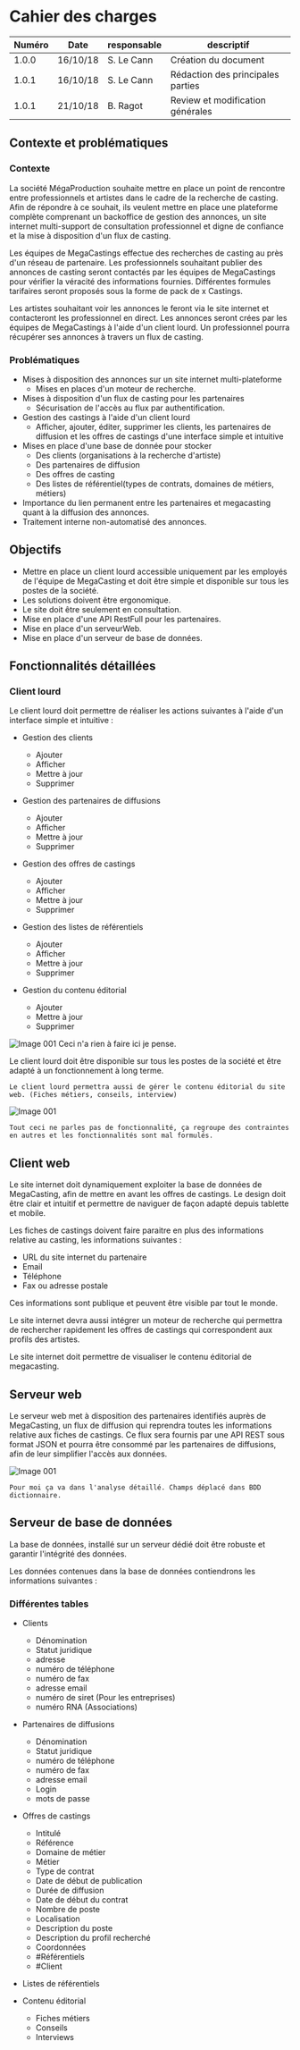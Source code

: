 # Cahier des charges

| Numéro | Date     | responsable | descriptif                        |
| ------ | -------- | ----------- | --------------------------------- |
| 1.0.0  | 16/10/18 | S. Le Cann  | Création du document              |
| 1.0.1  | 16/10/18 | S. Le Cann  | Rédaction des principales parties |
| 1.0.1  | 21/10/18 | B. Ragot    | Review et modification générales  |

## Contexte et problématiques

### Contexte

La société MégaProduction souhaite mettre en place un point de rencontre entre professionnels et artistes dans le cadre de la recherche de casting. Afin de répondre à ce souhait, ils veulent mettre en place une plateforme complète comprenant un backoffice de gestion des annonces, un site internet multi-support de consultation professionnel et digne de confiance et la mise à disposition d'un flux de casting.

Les équipes de MegaCastings effectue des recherches de casting au près d'un réseau de partenaire. Les professionnels souhaitant publier des annonces de casting seront contactés par les équipes de MegaCastings pour vérifier la véracité des informations fournies. Différentes formules tarifaires seront proposés sous la forme de pack de x Castings.

Les artistes souhaitant voir les annonces le feront via le site internet et contacteront les professionnel en direct. Les annonces seront crées par les équipes de MegaCastings à l'aide d'un client lourd. Un professionnel pourra récupérer ses annonces à travers un flux de casting.

### Problématiques

- Mises à disposition des annonces sur un site internet multi-plateforme
  - Mises en places d'un moteur de recherche.
- Mises à disposition d'un flux de casting pour les partenaires
  - Sécurisation de l'accès au flux par authentification.
- Gestion des castings à l'aide d'un client lourd
  - Afficher, ajouter, éditer, supprimer les clients, les partenaires de diffusion et les offres de castings d'une interface simple et intuitive
- Mises en place d'une base de donnée pour stocker
  - Des clients (organisations à la recherche d'artiste)
  - Des partenaires de diffusion
  - Des offres de casting
  - Des listes de référentiel(types de contrats, domaines de métiers, métiers)
- Importance du lien permanent entre les partenaires et megacasting quant à la diffusion des annonces.
- Traitement interne non-automatisé des annonces.

## Objectifs

- Mettre en place un client lourd accessible uniquement par les employés de l'équipe de MegaCasting et doit être simple et disponible sur tous les postes de la société.
- Les solutions doivent être ergonomique.
- Le site doit être seulement en consultation.
- Mise en place d'une API RestFull pour les partenaires.
- Mise en place d'un serveurWeb.
- Mise en place d'un serveur de base de données.

## Fonctionnalités détaillées

### Client lourd

Le client lourd doit permettre de réaliser les actions suivantes à l'aide d'un interface simple et intuitive :

- Gestion des clients
  - Ajouter
  - Afficher
  - Mettre à jour
  - Supprimer

- Gestion des partenaires de diffusions
  - Ajouter
  - Afficher
  - Mettre à jour
  - Supprimer

- Gestion des offres de castings
  - Ajouter
  - Afficher
  - Mettre à jour
  - Supprimer

- Gestion des listes de référentiels
  - Ajouter
  - Afficher
  - Mettre à jour
  - Supprimer

- Gestion du contenu éditorial
  - Ajouter
  - Mettre à jour
  - Supprimer

![Image 001](./src/img/alert.png)
    Ceci n'a rien à faire ici je pense.

Le client lourd doit être disponible sur tous les postes de la société et être adapté à un fonctionnement à long terme.

    Le client lourd permettra aussi de gérer le contenu éditorial du site web. (Fiches métiers, conseils, interview)

![Image 001](./src/img/alert.png)

    Tout ceci ne parles pas de fonctionnalité, ça regroupe des contraintes en autres et les fonctionnalités sont mal formulés.

## Client web

Le site internet doit dynamiquement exploiter la base de données de MegaCasting, afin de mettre en avant les offres de castings.
Le design doit être clair et intuitif et permettre de naviguer de façon adapté depuis tablette et mobile.

Les fiches de castings doivent faire paraitre en plus des informations relative au casting, les informations suivantes :

- URL du site internet du partenaire
- Email
- Téléphone
- Fax ou adresse postale

Ces informations sont publique et peuvent être visible par tout le monde.

Le site internet devra aussi intégrer un moteur de recherche qui permettra de rechercher rapidement les offres de castings qui correspondent aux profils des artistes.

Le site internet doit permettre de visualiser le contenu éditorial de megacasting.

## Serveur web

Le serveur web met à disposition des partenaires identifiés auprès de MegaCasting, un flux de diffusion qui reprendra toutes les informations relative aux fiches de castings. Ce flux sera fournis par une API REST sous format JSON et pourra être consommé par les partenaires de diffusions, afin de leur simplifier l'accès aux données.

![Image 001](./src/img/alert.png)

    Pour moi ça va dans l'analyse détaillé. Champs déplacé dans BDD dictionnaire.

## Serveur de base de données

La base de données, installé sur un serveur dédié doit être robuste et garantir l'intégrité des données.

Les données contenues dans la base de données contiendrons les informations suivantes :

### Différentes tables

- Clients
  - Dénomination
  - Statut juridique
  - adresse
  - numéro de téléphone
  - numéro de fax
  - adresse email
  - numéro de siret (Pour les entreprises)
  - numéro RNA (Associations)
  
- Partenaires de diffusions
  - Dénomination
  - Statut juridique
  - numéro de téléphone
  - numéro de fax
  - adresse email
  - Login
  - mots de passe
  
- Offres de castings
  - Intitulé
  - Référence
  - Domaine de métier
  - Métier
  - Type de contrat
  - Date de début de publication
  - Durée de diffusion
  - Date de début du contrat
  - Nombre de poste
  - Localisation
  - Description du poste
  - Description du profil recherché
  - Coordonnées
  - #Référentiels
  - #Client

- Listes de référentiels

- Contenu  éditorial
  - Fiches  métiers
  - Conseils
  - Interviews
